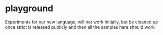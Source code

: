 # playground
Experiments for our new language, will not work initially, but be cleaned up once strict is released publicly and then all the samples here should work
